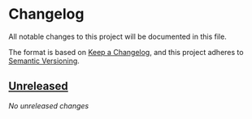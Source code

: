 # Changelog

All notable changes to this project will be documented in this file.

The format is based on [Keep a Changelog](https://keepachangelog.com/en/1.0.0/),
and this project adheres to [Semantic Versioning](https://semver.org/spec/v2.0.0.html).

## [Unreleased]

_No unreleased changes_

[unreleased]: https://github.com/edgarfgp/Fabulous/compare/0.0.0...HEAD
[0.0.0]: https://github.com/edgarfgp/Fabulous.AST/releases/tag/0.0.0